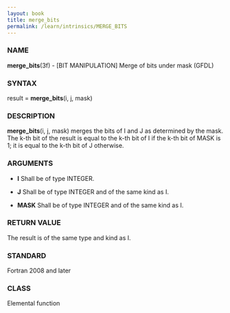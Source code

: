 ```yaml
---
layout: book
title: merge_bits
permalink: /learn/intrinsics/MERGE_BITS
---
```

### NAME

**merge\_bits**(3f) - \[BIT MANIPULATION\] Merge of bits under mask
(GFDL)

### SYNTAX

result = **merge\_bits**(i, j, mask)

### DESCRIPTION

**merge\_bits**(i, j, mask) merges the bits of I and J as determined by
the mask. The k-th bit of the result is equal to the k-th bit of I if
the k-th bit of MASK is 1; it is equal to the k-th bit of J otherwise.

### ARGUMENTS

  - **I**
    Shall be of type INTEGER.

  - **J**
    Shall be of type INTEGER and of the same kind as I.

  - **MASK**
    Shall be of type INTEGER and of the same kind as I.

### RETURN VALUE

The result is of the same type and kind as I.

### STANDARD

Fortran 2008 and later

### CLASS

Elemental function
